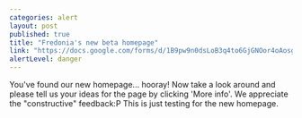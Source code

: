```yaml
---
categories: alert
layout: post
published: true
title: "Fredonia's new beta homepage"
link: "https://docs.google.com/forms/d/1B9pw9n0dsLoB3q4to6GjGNOor4oAosgnNo1ZRlcMn40/viewform"
alertLevel: danger
---
```


You've found our new homepage... hooray! Now take a look around and please tell us your ideas for the page by clicking 'More info'. We appreciate the "constructive" feedback:P   This is just testing for the new homepage.